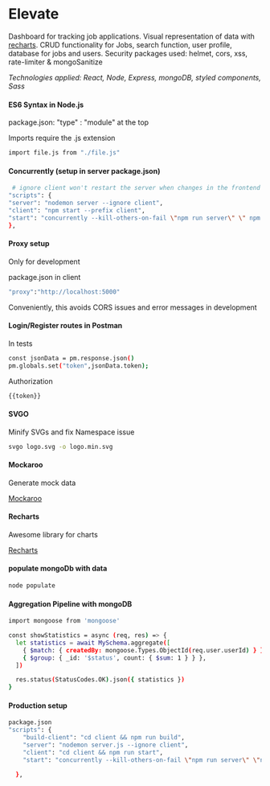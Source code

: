 # Elevate

Dashboard for tracking job applications. Visual representation of data with [recharts](https://recharts.org/). CRUD functionality for Jobs, search function, user profile, database for jobs and users. Security packages used: helmet, cors, xss, rate-limiter & mongoSanitize

_Technologies applied: React, Node, Express, mongoDB, styled components, Sass_

#### ES6 Syntax in Node.js

package.json: "type" : "module" at the top

Imports require the .js extension

```sh
import file.js from "./file.js"
```

#### Concurrently (setup in server package.json)

```sh
 # ignore client won't restart the server when changes in the frontend happen
"scripts": {
"server": "nodemon server --ignore client",
"client": "npm start --prefix client",
"start": "concurrently --kill-others-on-fail \"npm run server\" \" npm run client\""
},
```

#### Proxy setup

Only for development

package.json in client

```sh
"proxy":"http://localhost:5000"
```

Conveniently, this avoids CORS issues and error messages in development

#### Login/Register routes in Postman

In tests

```sh
const jsonData = pm.response.json()
pm.globals.set("token",jsonData.token);
```

Authorization

```sh
{{token}}
```

#### SVGO

Minify SVGs and fix Namespace issue

```sh
svgo logo.svg -o logo.min.svg
```

#### Mockaroo

Generate mock data

[Mockaroo](https://www.mockaroo.com/)

#### Recharts

Awesome library for charts

[Recharts](https://recharts.org)

#### populate mongoDb with data

```sh
node populate
```

#### Aggregation Pipeline with mongoDB

```sh
import mongoose from 'mongoose'

const showStatistics = async (req, res) => {
  let statistics = await MySchema.aggregate([
    { $match: { createdBy: mongoose.Types.ObjectId(req.user.userId) } },
    { $group: { _id: '$status', count: { $sum: 1 } } },
  ])

  res.status(StatusCodes.OK).json({ statistics })
}
```

#### Production setup

```sh
package.json
"scripts": {
    "build-client": "cd client && npm run build",
    "server": "nodemon server.js --ignore client",
    "client": "cd client && npm run start",
    "start": "concurrently --kill-others-on-fail \"npm run server\" \"npm run client\""

  },
```
